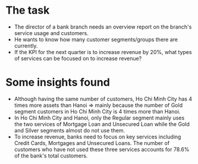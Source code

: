 # The task
- The director of a bank branch needs an overview report on the branch's service usage and customers.
- He wants to know how many customer segments/groups there are currently.
- If the KPI for the next quarter is to increase revenue by 20%, what types of services can be focused on to increase revenue?
# Some insights found
- Although having the same number of customers, Ho Chi Minh City has 4 times more assets than Hanoi => mainly because the number of Gold segment customers in Ho Chi Minh City is 4 times more than Hanoi.
- In Ho Chi Minh City and Hanoi, only the Regular segment mainly uses the two services of Mortgage Loan and Unsecured Loan while the Gold and Silver segments almost do not use them.
- To increase revenue, banks need to focus on key services including Credit Cards, Mortgages and Unsecured Loans. The number of customers who have not used these three services accounts for 78.6% of the bank's total customers.
